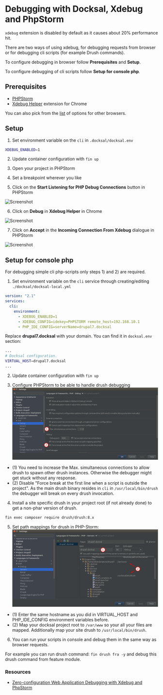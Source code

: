 # Debugging with Docksal, Xdebug and PhpStorm

`xdebug` extension is disabled by default as it causes about 20% performance hit.

There are two ways of using xdebug, for debugging requests from browser or for debugging cli scripts (for example Drush commands).

To configure debugging in browser follow **Prerequisites** and **Setup**.

To configure debugging of cli scripts follow **Setup for console php**.

## Prerequisites

- [PHPStorm](https://www.jetbrains.com/phpstorm/)
- [Xdebug Helper](https://chrome.google.com/extensions/detail/eadndfjplgieldjbigjakmdgkmoaaaoc) extension for Chrome

You can also pick from the [list](https://confluence.jetbrains.com/display/PhpStorm/Browser+Debugging+Extensions) of options for other browsers.

## Setup

1) Set environment variable on the `cli` in `.docksal/docksal.env`

```bash
XDEBUG_ENABLED=1
```

2) Update container configuration with `fin up`  

3) Open your project in PHPStorm  

4) Set a breakpoint wherever you like  

5) Click on the **Start Listening for PHP Debug Connections** button in PHPStorm

![Screenshot](img/xdebug-toggle-listener.png)

6) Click on **Debug** in **Xdebug Helper** in Chrome

![Screenshot](img/xdebug-toggle-debugger.png)

7) Click on **Accept** in the **Incoming Connection From Xdebug** dialogue in PHPStorm

![Screenshot](img/xdebug-mapping.png)


## Setup for console php

For debugging simple cli php-scripts only steps 1) and 2) are required.

1) Set environment variable on the `cli` service through creating/editing `./docksal/docksal-local.yml`

```yaml
version: "2.1"
services:
  cli:
    environment:
      - XDEBUG_ENABLED=1
      - XDEBUG_CONFIG=idekey=PHPSTORM remote_host=192.168.10.1
      - PHP_IDE_CONFIG=serverName=drupal7.docksal
```

Replace **drupal7.docksal** with your domain. You can find it in `docksal.env` section:

```bash
...
# Docksal configuration.
VIRTUAL_HOST=drupal7.docksal
...
```

2) Update container configuration with `fin up`

3) Configure PHPStorm to be able to handle drush debugging
![Screenshot](img/xdebug-phpstorm-drush.png)

- (1) You need to increase the Max. simultaneous connections to allow drush to spawn other drush instances. Otherwise the debugger might get stuck without any response.
- (2) Disable "Force break at the first line when a script is outside the project". As the main drush binary resides in `cli` in `/usr/local/bin/drush` the debugger will break on every drush invocation.

4) Install a site specific drush in your project root (if not already done) to get a non-phar version of drush.

```bash
fin exec composer require drush/drush:8.x
```

5) Set path mappings for drush in PHP-Storm:
![Screenshot](img/xdebug-phpstorm-drush-mapping.png)

- (1) Enter the same hostname as you did in VIRTUAL_HOST and PHP_IDE_CONFIG environment variables before.
- (2) Map your docksal project root to `/var/www` so your all your files are mapped. Additionally map your site drush to `/usr/local/bin/drush`.

6) You can run your scripts in console and debug them in the same way as browser requests.

For example you can run drush command: `fin drush fra -y` and debug this drush command from feature module.

### Resources

- [Zero-configuration Web Application Debugging with Xdebug and PhpStorm](https://confluence.jetbrains.com/display/PhpStorm/Zero-configuration+Web+Application+Debugging+with+Xdebug+and+PhpStorm)
